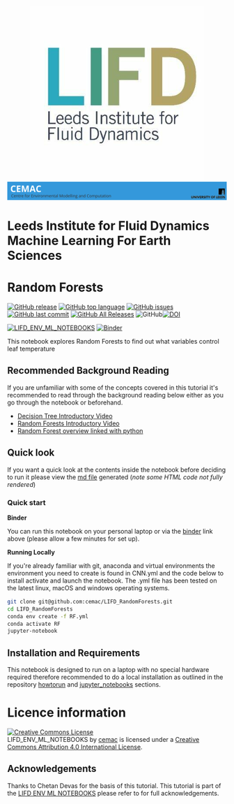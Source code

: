 <div align="center">
<img src="https://github.com/cemac/LIFD_ENV_ML_NOTEBOOKS/blob/main/images/LIFDlogo.png"></a>
<a href="https://www.cemac.leeds.ac.uk/">
  <img src="https://github.com/cemac/cemac_generic/blob/master/Images/cemac.png"></a>
  <br>
</div>

# Leeds Institute for Fluid Dynamics Machine Learning For Earth Sciences #

# Random Forests

[![GitHub release](https://img.shields.io/github/release/cemac/LIFD_RandomForests.svg)](https://github.com/cemac/LIFD_RandomForests/releases) [![GitHub top language](https://img.shields.io/github/languages/top/cemac/LIFD_RandomForests.svg)](https://github.com/cemac/LIFD_RandomForests) [![GitHub issues](https://img.shields.io/github/issues/cemac/LIFD_RandomForests.svg)](https://github.com/cemac/LIFD_RandomForests/issues) [![GitHub last commit](https://img.shields.io/github/last-commit/cemac/LIFD_RandomForests.svg)](https://github.com/cemac/LIFD_RandomForests/commits/master) [![GitHub All Releases](https://img.shields.io/github/downloads/cemac/LIFD_RandomForests/total.svg)](https://github.com/cemac/LIFD_RandomForests/releases) ![GitHub](https://img.shields.io/github/license/cemac/LIFD_RandomForests.svg)[![DOI](https://zenodo.org/badge/366734586.svg)](https://zenodo.org/badge/latestdoi/366734586)

[![LIFD_ENV_ML_NOTEBOOKS](https://github.com/cemac/LIFD_RandomForests/actions/workflows/python-package-conda-RF.yml/badge.svg)](https://github.com/cemac/LIFD_RandomForests/actions/workflows/python-package-conda-RF.yml)
[![Binder](https://mybinder.org/badge_logo.svg)](https://mybinder.org/v2/gh/cemac/LIFD_RandomForests/HEAD?labpath=RandomForests.ipynb)

This notebook explores Random Forests to find out what variables control leaf temperature

## Recommended Background Reading

If you are unfamiliar with some of the concepts covered in this tutorial it's recommended to read through the background reading below either as you go through the notebook or beforehand.

* [Decision Tree Introductory Video](https://www.youtube.com/embed/kakLu2is3ds)
* [Random Forests Introductory Video](https://www.youtube.com/embed/v6VJ2RO66Ag)
* [Random Forest overview linked with python](https://towardsdatascience.com/an-implementation-and-explanation-of-the-random-forest-in-python-77bf308a9b76)

## Quick look

If you want a quick look at the contents inside the notebook before deciding to run it please view the [md file](https://github.com/cemac/LIFD_RandomForests/blob/main/RandomForests.md) generated (*note some HTML code not fully rendered*)


### Quick start

**Binder**

You can run this notebook on your personal laptop or via the [binder](https://mybinder.readthedocs.io/en/latest/index.html#what-is-binder) link above (please allow a few minutes for set up).

**Running Locally**

If you're already familiar with git, anaconda and virtual environments the environment you need to create is found in CNN.yml and the code below to install activate and launch the notebook. The .yml file has been tested on the latest linux, macOS and windows operating systems.

```bash
git clone git@github.com:cemac/LIFD_RandomForests.git
cd LIFD_RandomForests
conda env create -f RF.yml
conda activate RF
jupyter-notebook
```

## Installation and Requirements

This notebook is designed to run on a laptop with no special hardware required therefore recommended to do a local installation as outlined in the repository [howtorun](https://github.com/cemac/LIFD_ENV_ML_NOTEBOOKS/howtorun.md) and [jupyter_notebooks](https://github.com/cemac/LIFD_ENV_ML_NOTEBOOKS/jupyter_notebooks.md) sections.


# Licence information #

<a rel="license" href="http://creativecommons.org/licenses/by/4.0/"><img alt="Creative Commons License" style="border-width:0" src="https://i.creativecommons.org/l/by/4.0/88x31.png" /></a><br /><span xmlns:dct="http://purl.org/dc/terms/" property="dct:title">LIFD_ENV_ML_NOTEBOOKS</span> by <a xmlns:cc="http://creativecommons.org/ns#" href="http://cemac.leeds.ac.uk/" property="cc:attributionName" rel="cc:attributionURL">cemac</a> is licensed under a <a rel="license" href="http://creativecommons.org/licenses/by/4.0/">Creative Commons Attribution 4.0 International License</a>.

## Acknowledgements

Thanks to Chetan Devas for the basis of this tutorial. This tutorial is part of the [LIFD ENV ML NOTEBOOKS](https://github.com/cemac/LIFD_ENV_ML_NOTEBOOKS) please refer to for full acknowledgements.
